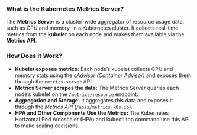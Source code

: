 ### What is the Kubernetes Metrics Server? ###
The **Metrics Server** is a cluster-wide aggregator of resource usage data, such as CPU and memory, in a Kubernetes cluster. It collects real-time metrics from the **kubelet** on each node and makes them available via the **Metrics API**.

### How Does It Work? ###
- **Kubelet exposes metrics:** Each node’s kubelet collects CPU and memory stats using the *cAdvisor (Container Advisor)* and exposes them through the `metrics-server` API.
- **Metrics Server scrapes the data:** The Metrics Server queries each node’s kubelet on the `/metrics/resource` endpoint.
- **Aggregation and Storage:** It aggregates this data and exposes it through the *Metrics API* (`/apis/metrics.k8s.io`).
- **HPA and Other Components Use the Metrics:** The Kubernetes Horizontal Pod Autoscaler (HPA) and kubectl top command use this API to make scaling decisions.
